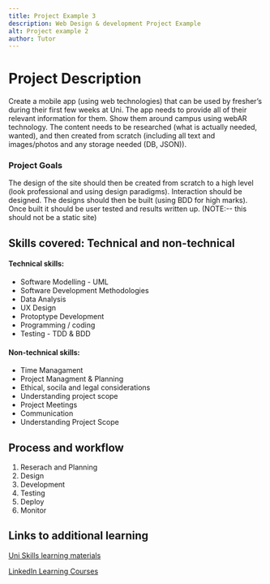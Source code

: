 ```yaml
---
title: Project Example 3 
description: Web Design & development Project Example
alt: Project example 2 
author: Tutor
---
```


# Project Description
Create a mobile app (using web technologies) that can be used by fresher’s during their first
few weeks at Uni. The app needs to provide all of their relevant information for them. Show
them around campus using webAR technology. The content needs to be researched (what is
actually needed, wanted), and then created from scratch (including all text and
images/photos and any storage needed (DB, JSON)). 
### Project Goals
The design of the site should then be
created from scratch to a high level (look professional and using design paradigms).
Interaction should be designed. The designs should then be built (using BDD for high marks).
Once built it should be user tested and results written up. (NOTE:-- this should not be a static
site)

## Skills covered: Technical and non-technical

#### Technical skills:
<ul>
<li>Software Modelling - UML</li>
<li>Software Development Methodologies</li>
<li>Data Analysis</li>
<li>UX Design</li>
<li>Protoptype Development</li>
<li>Programming / coding</li>
<li>Testing - TDD & BDD</li>
</ul>

#### Non-technical skills:
<ul>
<li>Time Managament</li>
<li>Project Managment & Planning</li>
<li>Ethical, socila and legal considerations</li>
<li>Understanding project scope</li>
<li>Project Meetings</li>
<li>Communication</li>
<li>Understanding Project Scope</li>
</ul>

## Process and workflow

1. Reserach and Planning
2. Design
3. Development
4. Testing
5. Deploy
6. Monitor


## Links to additional learning 
<a href="https://www.edgehill.ac.uk/ls/uni-skills/">Uni Skills learning materials</a>

<a href="https://www.linkedin.com/learning/me?u=35744052">LinkedIn Learning Courses</a>